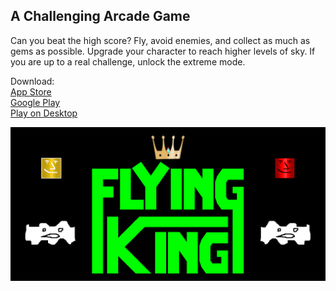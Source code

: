 ## A Challenging Arcade Game

Can you beat the high score? Fly, avoid enemies, and collect as much as gems as possible. Upgrade your character to reach higher levels of sky. If you are up to a real challenge, unlock the extreme mode.

Download:  
[App Store](https://apps.apple.com/us/app/flying-king/id1519987964?mt=8)  
[Google Play](https://play.google.com/store/apps/details?id=com.KaanCinar.FlyingKing&pcampaignid=pcampaignidMKT-Other-global-all-co-prtnr-py-PartBadge-Mar2515-1)  
[Play on Desktop](https://aydinkaancinar.github.io/FlyingKing)

![alt text](Banner.png)

